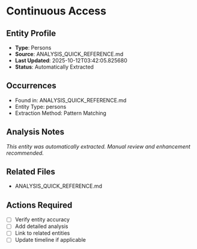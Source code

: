 # Continuous Access

## Entity Profile
- **Type**: Persons
- **Source**: ANALYSIS_QUICK_REFERENCE.md
- **Last Updated**: 2025-10-12T03:42:05.825680
- **Status**: Automatically Extracted

## Occurrences
- Found in: ANALYSIS_QUICK_REFERENCE.md
- Entity Type: persons
- Extraction Method: Pattern Matching

## Analysis Notes
*This entity was automatically extracted. Manual review and enhancement recommended.*

## Related Files
- ANALYSIS_QUICK_REFERENCE.md

## Actions Required
- [ ] Verify entity accuracy
- [ ] Add detailed analysis
- [ ] Link to related entities
- [ ] Update timeline if applicable
